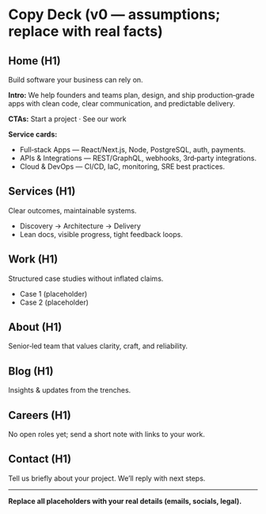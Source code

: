# Copy Deck (v0 — assumptions; replace with real facts)

## Home (H1)
Build software your business can rely on.

**Intro:** We help founders and teams plan, design, and ship production‑grade apps with clean code, clear communication, and predictable delivery.

**CTAs:** Start a project · See our work

**Service cards:**
- Full‑stack Apps — React/Next.js, Node, PostgreSQL, auth, payments.
- APIs & Integrations — REST/GraphQL, webhooks, 3rd‑party integrations.
- Cloud & DevOps — CI/CD, IaC, monitoring, SRE best practices.

## Services (H1)
Clear outcomes, maintainable systems.
- Discovery → Architecture → Delivery
- Lean docs, visible progress, tight feedback loops.

## Work (H1)
Structured case studies without inflated claims.
- Case 1 (placeholder)
- Case 2 (placeholder)

## About (H1)
Senior‑led team that values clarity, craft, and reliability.

## Blog (H1)
Insights & updates from the trenches.

## Careers (H1)
No open roles yet; send a short note with links to your work.

## Contact (H1)
Tell us briefly about your project. We’ll reply with next steps.

---
**Replace all placeholders with your real details (emails, socials, legal).**
